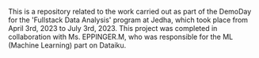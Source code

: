 This is a repository related to the work carried out as part of the DemoDay for the 'Fullstack Data Analysis' program at Jedha, which took place from April 3rd, 2023 to July 3rd, 2023. This project was completed in collaboration with Ms. EPPINGER.M, who was responsible for the ML (Machine Learning) part on Dataiku.